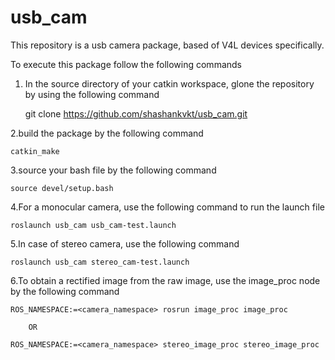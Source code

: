# usb_cam
This repository is a usb camera package, based of V4L devices specifically. 

To execute this package follow the following commands  
1. In the source directory of your catkin workspace, glone the repository by using the following command

    git clone https://github.com/shashankvkt/usb_cam.git
  
2.build the package by the following command

    catkin_make

3.source your bash file by the following command

    source devel/setup.bash

4.For a monocular camera, use the following command to run the launch file

    roslaunch usb_cam usb_cam-test.launch

5.In case of stereo camera, use the following command

    roslaunch usb_cam stereo_cam-test.launch

6.To obtain a rectified image from the raw image, use the image_proc node by the following command

    ROS_NAMESPACE:=<camera_namespace> rosrun image_proc image_proc
    
        OR
        
    ROS_NAMESPACE:=<camera_namespace> stereo_image_proc stereo_image_proc
